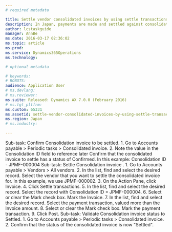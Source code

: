 ```yaml
---
# required metadata

title: Settle vendor consolidated invoices by using settle transactions
description: In Japan, payments are made and settled against consolidated invoice. This procedure walks you through settling a consolidated invoice using settle transactions. You need to make sure that a consolidated invoice is created and confirmed, and a payment is posted before running this procedure. This procedure was created using the demo data company JPMF.
author: lcstaskguide
manager: AnnBe
ms.date: 2016-03-17 02:36:02
ms.topic: article
ms.prod: 
ms.service: Dynamics365Operations
ms.technology: 

# optional metadata

# keywords: 
# ROBOTS: 
audience: Application User
# ms.devlang: 
# ms.reviewer: 
ms.suite: Released: Dynamics AX 7.0.0 (February 2016)
# ms.tgt_pltfrm: 
ms.custom: 65331
ms.assetid: settle-vendor-consolidated-invoices-by-using-settle-transactions
ms.region: Japan
# ms.industry: 

---
```


Sub-task: Confirm Consolidation invoice to be settled.
1.
Go to Accounts payable &gt; Periodic tasks &gt; Consolidated invoice.
2.
Note the value in the Consolidation ID field to reference later
Confirm that the consolidated invoice to settle has a status of Confirmed. In this example: Consolidation ID - JPMF-000004
Sub-task: Settle Consolidation invoice .
1.
Go to Accounts payable &gt; Vendors &gt; All vendors.
2.
In the list, find and select the desired record.
Select the vendor that you want to settle the consolidated invoice for. In this example, we use JPMF-000002.
3.
On the Action Pane, click Invoice.
4.
Click Settle transactions.
5.
In the list, find and select the desired record.
Select the record with Consolidation ID = JPMF-000004.
6.
Select or clear the Mark check box.
Mark the Invoice.
7.
In the list, find and select the desired record.
Select the payment transaction, valued more than the Invoice amount.
8.
Select or clear the Mark check box.
Mark the payment transaction.
9.
Click Post.
Sub-task: Validate Consolidation invoice status to Settled.
1.
Go to Accounts payable &gt; Periodic tasks &gt; Consolidated invoice.
2.
Confirm that the status of the consolidated invoice is now "Settled".

